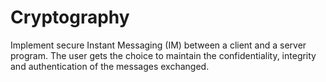 # Cryptography
Implement secure Instant Messaging (IM) between a client and a server program. The user gets the choice to maintain the confidentiality, integrity and authentication of the messages exchanged.
